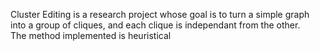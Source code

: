 Cluster Editing is a research project whose goal is to turn a simple graph into a group of cliques, and each clique is independant from the other. 
<br> The method implemented is heuristical
